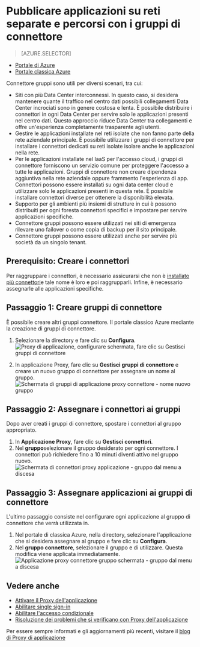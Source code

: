 <properties
    pageTitle="Utilizzo dei connettori di Azure Active Directory applicazione Proxy | Microsoft Azure"
    description="Viene illustrato come creare e gestire gruppi di connettori Proxy di applicazione Azure Active Directory."
    services="active-directory"
    documentationCenter=""
    authors="kgremban"
    manager="femila"
    editor=""/>

<tags
    ms.service="active-directory"
    ms.workload="identity"
    ms.tgt_pltfrm="na"
    ms.devlang="na"
    ms.topic="article"
    ms.date="09/09/2016"
    ms.author="kgremban"/>


# <a name="publish-applications-on-separate-networks-and-locations-using-connector-groups"></a>Pubblicare applicazioni su reti separate e percorsi con i gruppi di connettore

> [AZURE.SELECTOR]
- [Portale di Azure](active-directory-application-proxy-connectors-azure-portal.md)
- [Portale classica Azure](active-directory-application-proxy-connectors.md)


Connettore gruppi sono utili per diversi scenari, tra cui:

- Siti con più Data Center interconnessi. In questo caso, si desidera mantenere quante il traffico nel centro dati possibili collegamenti Data Center incrociati sono in genere costosa e lenta. È possibile distribuire i connettori in ogni Data Center per servire solo le applicazioni presenti nel centro dati. Questo approccio riduce Data Center tra collegamenti e offre un'esperienza completamente trasparente agli utenti.
- Gestire le applicazioni installate nel reti isolate che non fanno parte della rete aziendale principale. È possibile utilizzare i gruppi di connettore per installare i connettori dedicati su reti isolate isolare anche le applicazioni nella rete.
- Per le applicazioni installate nel IaaS per l'accesso cloud, i gruppi di connettore forniscono un servizio comune per proteggere l'accesso a tutte le applicazioni. Gruppi di connettore non creare dipendenza aggiuntiva nella rete aziendale oppure frammento l'esperienza di app. Connettori possono essere installati su ogni data center cloud e utilizzare solo le applicazioni presenti in questa rete. È possibile installare connettori diverse per ottenere la disponibilità elevata.
- Supporto per gli ambienti più insiemi di strutture in cui è possono distribuiti per ogni foresta connettori specifici e impostare per servire applicazioni specifiche.
- Connettore gruppi possono essere utilizzati nei siti di emergenza rilevare uno failover o come copia di backup per il sito principale.
- Connettore gruppi possono essere utilizzati anche per servire più società da un singolo tenant.

## <a name="prerequisite-create-your-connectors"></a>Prerequisito: Creare i connettori
Per raggruppare i connettori, è necessario assicurarsi che non è [installato più connettori](active-directory-application-proxy-enable.md)e tale nome è loro e poi raggrupparli. Infine, è necessario assegnarle alle applicazioni specifiche.

## <a name="step-1-create-connector-groups"></a>Passaggio 1: Creare gruppi di connettore
È possibile creare altri gruppi connettore. Il portale classico Azure mediante la creazione di gruppi di connettore.

1. Selezionare la directory e fare clic su **Configura**.  
    ![Proxy di applicazione, configurare schermata, fare clic su Gestisci gruppi di connettore](./media/active-directory-application-proxy-connectors/app_proxy_connectors_creategroup.png)

2. In applicazione Proxy, fare clic su **Gestisci gruppi di connettore** e creare un nuovo gruppo di connettore per assegnare un nome al gruppo.  
    ![Schermata di gruppi di applicazione proxy connettore - nome nuovo gruppo](./media/active-directory-application-proxy-connectors/app_proxy_connectors_namegroup.png)

## <a name="step-2-assign-connectors-to-your-groups"></a>Passaggio 2: Assegnare i connettori ai gruppi
Dopo aver creati i gruppi di connettore, spostare i connettori al gruppo appropriato.

1. In **Applicazione Proxy**, fare clic su **Gestisci connettori**.
2. Nel **gruppo**selezionare il gruppo desiderato per ogni connettore. I connettori può richiedere fino a 10 minuti diventi attivo nel gruppo nuovo.  
    ![Schermata di connettori proxy applicazione - gruppo dal menu a discesa](./media/active-directory-application-proxy-connectors/app_proxy_connectors_connectorlist.png)

## <a name="step-3-assign-applications-to-your-connector-groups"></a>Passaggio 3: Assegnare applicazioni ai gruppi di connettore
L'ultimo passaggio consiste nel configurare ogni applicazione al gruppo di connettore che verrà utilizzata in.

1. Nel portale di classica Azure, nella directory, selezionare l'applicazione che si desidera assegnare al gruppo e fare clic su **Configura**.
2. Nel **gruppo connettore**, selezionare il gruppo e di utilizzare. Questa modifica viene applicata immediatamente.  
    ![Applicazione proxy connettore gruppo schermata - gruppo dal menu a discesa](./media/active-directory-application-proxy-connectors/app_proxy_connectors_newgroup.png)


## <a name="see-also"></a>Vedere anche

- [Attivare il Proxy dell'applicazione](active-directory-application-proxy-enable.md)
- [Abilitare single sign-in](active-directory-application-proxy-sso-using-kcd.md)
- [Abilitare l'accesso condizionale](active-directory-application-proxy-conditional-access.md)
- [Risoluzione dei problemi che si verificano con Proxy dell'applicazione](active-directory-application-proxy-troubleshoot.md)

Per essere sempre informati e gli aggiornamenti più recenti, visitare il [blog di Proxy di applicazione](http://blogs.technet.com/b/applicationproxyblog/)
